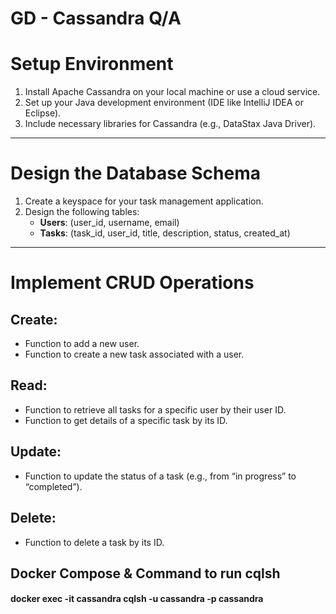 # GD - Cassandra Q/A

# Setup Environment

1. Install Apache Cassandra on your local machine or use a cloud service.
2. Set up your Java development environment (IDE like IntelliJ IDEA or Eclipse).
3. Include necessary libraries for Cassandra (e.g., DataStax Java Driver).

---

# Design the Database Schema

1. Create a keyspace for your task management application.
2. Design the following tables:
    - **Users**: (user_id, username, email)
    - **Tasks**: (task_id, user_id, title, description, status, created_at)

---

# Implement CRUD Operations

## Create:
- Function to add a new user.
- Function to create a new task associated with a user.

## Read:
- Function to retrieve all tasks for a specific user by their user ID.
- Function to get details of a specific task by its ID.

## Update:
- Function to update the status of a task (e.g., from “in progress” to “completed”).

## Delete:
- Function to delete a task by its ID.

## Docker Compose & Command to run cqlsh
#### docker exec -it cassandra cqlsh -u cassandra -p cassandra
